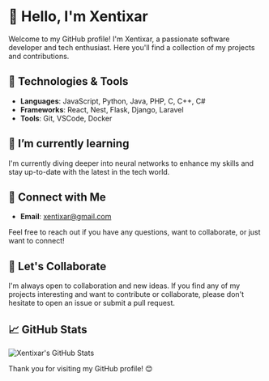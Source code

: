 # 👋 Hello, I'm Xentixar

Welcome to my GitHub profile! I'm Xentixar, a passionate software developer and tech enthusiast. Here you'll find a collection of my projects and contributions.

## 🔧 Technologies & Tools

- **Languages**: JavaScript, Python, Java, PHP, C, C++, C#
- **Frameworks**: React, Nest, Flask, Django, Laravel
- **Tools**: Git, VSCode, Docker

## 🌱 I’m currently learning

I'm currently diving deeper into neural networks to enhance my skills and stay up-to-date with the latest in the tech world.

## 🤝 Connect with Me

- **Email**: xentixar@gmail.com

Feel free to reach out if you have any questions, want to collaborate, or just want to connect!

## 🙌 Let's Collaborate

I'm always open to collaboration and new ideas. If you find any of my projects interesting and want to contribute or collaborate, please don't hesitate to open an issue or submit a pull request.

## 📈 GitHub Stats

![Xentixar's GitHub Stats](https://github-readme-stats.vercel.app/api?username=Xentixar&show_icons=true&hide=contribs)

Thank you for visiting my GitHub profile! 😊
